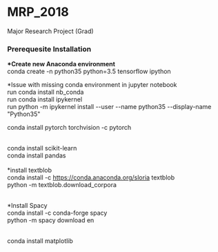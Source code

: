 # MRP_2018
Major Research Project (Grad) 

### Prerequesite Installation
<b>*Create new Anaconda environment</b><br>
conda create -n python35 python=3.5 tensorflow ipython


*Issue with missing conda environment in jupyter notebook<br>
run conda install nb_conda<br>
run conda install ipykernel<br>
run python -m ipykernel install --user --name python35 --display-name "Python35"

conda install pytorch torchvision -c pytorch

<br>conda install scikit-learn
<br>conda install pandas
<br><br>*install textblob
<br>conda install -c https://conda.anaconda.org/sloria textblob
<br>python -m textblob.download_corpora

<br>*Install Spacy
<br>conda install -c conda-forge spacy
<br>python -m spacy download en

<br>conda install matplotlib
